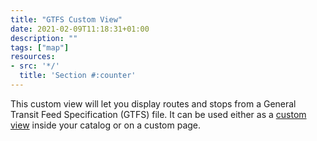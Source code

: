 ```yaml
---
title: "GTFS Custom View"
date: 2021-02-09T11:18:31+01:00
description: ""
tags: ["map"]
resources:
- src: '*/'
  title: 'Section #:counter'
---
```


This custom view will let you display routes and stops from a General Transit Feed Specification (GTFS) file. It can be used either as a [custom view](https://help.opendatasoft.com/platform/en/publishing_data/07_configuring_visualizations/06_configuring_custom_view/custom.html#configuring-the-custom-view) inside your catalog or on a custom page.
